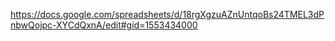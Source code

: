https://docs.google.com/spreadsheets/d/18rgXgzuAZnUntqoBs24TMEL3dPnbwQojpc-XYCdQxnA/edit#gid=1553434000
